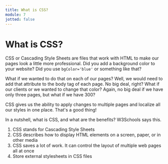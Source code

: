 ```yaml
---
title: What is CSS?
module: 7
jotted: false
---
```


# What is CSS?

CSS or Cascading Style Sheets are files that work with HTML to make our pages look a little more professional.  Did you add a background color to your website?  Did you use `bgColor='blue'` or something like that?

What if we wanted to do that on each of our pages?  Well, we would need to add that attribute to the body tag of each page.  No big deal, right?  What if our clients or we wanted to change that color?  Again, no big deal if we have only three pages, but what if we have 300?

CSS gives us the ability to apply changes to multiple pages and localize all our styles in one place.  That's a good thing!

In a nutshell, what is CSS, and what are the benefits? W3Schools says this.

1. CSS stands for Cascading Style Sheets
2. CSS describes how to display HTML elements on a screen, paper, or in other media
3. CSS saves a lot of work. It can control the layout of multiple web pages all at once
4. Store external stylesheets in CSS files

<!-- video -->
